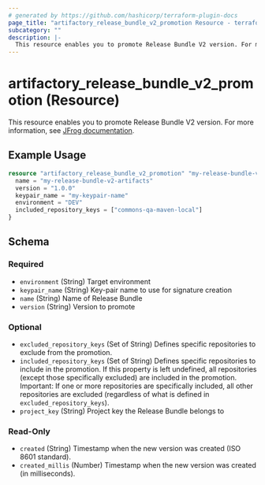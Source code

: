 ```yaml
---
# generated by https://github.com/hashicorp/terraform-plugin-docs
page_title: "artifactory_release_bundle_v2_promotion Resource - terraform-provider-artifactory"
subcategory: ""
description: |-
  This resource enables you to promote Release Bundle V2 version. For more information, see JFrog documentation https://jfrog.com/help/r/jfrog-artifactory-documentation/promote-a-release-bundle-v2-to-a-target-environment.
---
```


# artifactory_release_bundle_v2_promotion (Resource)

This resource enables you to promote Release Bundle V2 version. For more information, see [JFrog documentation](https://jfrog.com/help/r/jfrog-artifactory-documentation/promote-a-release-bundle-v2-to-a-target-environment).

## Example Usage

```terraform
resource "artifactory_release_bundle_v2_promotion" "my-release-bundle-v2-promotion" {
  name = "my-release-bundle-v2-artifacts"
  version = "1.0.0"
  keypair_name = "my-keypair-name"
  environment = "DEV"
  included_repository_keys = ["commons-qa-maven-local"]
}
```

<!-- schema generated by tfplugindocs -->
## Schema

### Required

- `environment` (String) Target environment
- `keypair_name` (String) Key-pair name to use for signature creation
- `name` (String) Name of Release Bundle
- `version` (String) Version to promote

### Optional

- `excluded_repository_keys` (Set of String) Defines specific repositories to exclude from the promotion.
- `included_repository_keys` (Set of String) Defines specific repositories to include in the promotion. If this property is left undefined, all repositories (except those specifically excluded) are included in the promotion. Important: If one or more repositories are specifically included, all other repositories are excluded (regardless of what is defined in `excluded_repository_keys`).
- `project_key` (String) Project key the Release Bundle belongs to

### Read-Only

- `created` (String) Timestamp when the new version was created (ISO 8601 standard).
- `created_millis` (Number) Timestamp when the new version was created (in milliseconds).
